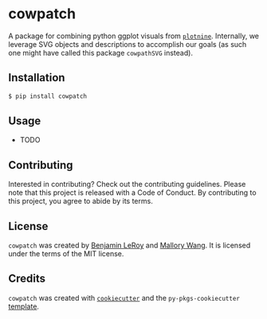 # cowpatch

A package for combining python ggplot visuals from [`plotnine`](https://plotnine.readthedocs.io/en/stable/). Internally, we leverage SVG objects and descriptions to accomplish our goals (as such one might have called this package `cowpathSVG` instead).

## Installation

```bash
$ pip install cowpatch
```

## Usage

- TODO

## Contributing

Interested in contributing? Check out the contributing guidelines. Please note that this project is released with a Code of Conduct. By contributing to this project, you agree to abide by its terms.

## License

`cowpatch` was created by [Benjamin LeRoy](benjaminleroy) and [Mallory Wang](). It is licensed under the terms of the MIT license.

## Credits

`cowpatch` was created with [`cookiecutter`](https://cookiecutter.readthedocs.io/en/latest/) and the `py-pkgs-cookiecutter` [template](https://github.com/py-pkgs/py-pkgs-cookiecutter).
